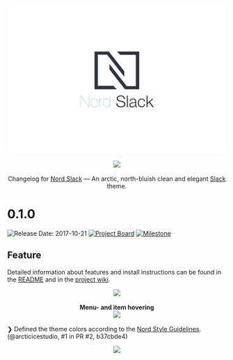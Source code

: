 <p align="center"><a href="https://www.nordtheme.com/ports/slack" target="_blank"><img src="https://raw.githubusercontent.com/arcticicestudio/nord-docs/develop/assets/images/ports/slack/repository-hero.svg?sanitize=true"/></a></p>

<p align="center"><a href="https://www.nordtheme.com/docs/ports/slack" target="_blank"><img src="https://img.shields.io/github/release/arcticicestudio/nord-slack.svg?style=flat-square&label=Docs&colorA=4c566a&colorB=88c0d0&logo=data%3Aimage%2Fsvg%2Bxml%3Bbase64%2CPHN2ZyB4bWxucz0iaHR0cDovL3d3dy53My5vcmcvMjAwMC9zdmciIHdpZHRoPSIxNiIgaGVpZ2h0PSIxNiI%2BCiAgICA8cGF0aCBmaWxsPSIjZDhkZWU5IiBkPSJNMTMuNzQ2IDIuODEzYS42Ny42NyAwIDAgMC0uNTU5LS4xMzNMOCAzLjg0OGwtNS4xODgtMS4xOGEuNjY5LjY2OSAwIDAgMC0uNTcuMTMzLjY3Ny42NzcgMCAwIDAtLjI0Mi41MzF2OC4xMzNjLS4wMDguMzIuMjEuNTk4LjUyLjY2OGw1LjMzMiAxLjE5OWguMjk2bDUuMzMyLTEuMmEuNjY4LjY2OCAwIDAgMCAuNTItLjY2N1YzLjMzMmEuNjU5LjY1OSAwIDAgMC0uMjU0LS41MnpNMy4zMzIgNC4xNjhsNCAuODk4djYuNzY2bC00LS44OTh6bTkuMzM2IDYuNzY2bC00IC44OThWNS4wNjZsNC0uODk4em0wIDAiLz4KPC9zdmc%2BCg%3D%3D"/></a></p>

<!--lint disable no-duplicate-headings-->

<p align="center">Changelog for <a href="https://www.nordtheme.com/ports/slack">Nord Slack</a> — An arctic, north-bluish clean and elegant <a href="https://slack.com" target="_blank">Slack</a> theme.</p>

# 0.1.0
![Release Date: 2017-10-21](https://img.shields.io/badge/Release_Date-2017--10--21-88C0D0.svg?style=flat-square) [![Project Board](https://img.shields.io/badge/Project_Board-0.1.0-88C0D0.svg?style=flat-square)](https://github.com/arcticicestudio/nord-slack/projects/2) [![Milestone](https://img.shields.io/badge/Milestone-0.1.0-88C0D0.svg?style=flat-square)](https://github.com/arcticicestudio/nord-slack/milestone/1)

## Feature

Detailed information about features and install instructions can be found in the [README](https://github.com/arcticicestudio/nord-slack/blob/develop/README.md#installation) and in the [project wiki](https://github.com/arcticicestudio/nord-slack/wiki).

<p align="center"><img src="https://raw.githubusercontent.com/arcticicestudio/nord-slack/develop/assets/scrot-hero.png"/></p>

<p align="center"><strong>Menu- and item hovering</strong><br><img src="https://raw.githubusercontent.com/arcticicestudio/nord-slack/develop/assets/scrcast-hovering.gif"/></p>

❯ Defined the theme colors according to the [Nord Style Guidelines][gh-repo]. (@arcticicestudio, #1 in PR #2, b37cbde4)

<p align="center"><img src="https://raw.githubusercontent.com/arcticicestudio/nord-slack/develop/assets/scrot-definitions.png"/></p>

<!--
+------------------+
+ Symbol Reference +
+------------------+
↠ (U+21A0): Start of a log section description
— (U+2014): Separator between a log section title and the metadata
⇄ (U+21C4): Separator between a issue ID and pull request ID in a log metadata
⊶ (U+22B6): Icon prefix for the short commit SHA checksum in a log metadata
-->

<!--lint disable final-definition-->

<!-- Base Links -->

[gh-repo]: https://github.com/arcticicestudio/nord

